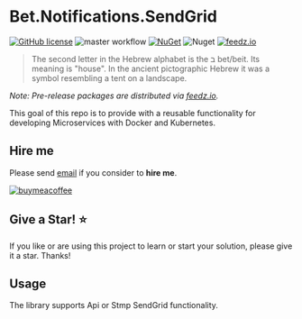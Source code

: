 # Bet.Notifications.SendGrid

[![GitHub license](https://img.shields.io/badge/license-MIT-blue.svg?style=flat-square)](https://raw.githubusercontent.com/kdcllc/Bet.Notifications.SendGrid/master/LICENSE)
![master workflow](https://github.com/kdcllc/Bet.Notifications/actions/workflows/master.yml/badge.svg)
[![NuGet](https://img.shields.io/nuget/v/Bet.Notifications.SendGrid.svg)](https://www.nuget.org/packages?q=Bet.Notifications.SendGrid)
![Nuget](https://img.shields.io/nuget/dt/Bet.Notifications.SendGrid)
[![feedz.io](https://img.shields.io/badge/endpoint.svg?url=https://f.feedz.io/kdcllc/bet-notifications/shield/Bet.Notifications.SendGrid/latest)](https://f.feedz.io/kdcllc/bet-notifications/packages/Bet.Notifications.SendGrid/latest/download)

> The second letter in the Hebrew alphabet is the ב bet/beit. Its meaning is "house". In the ancient pictographic Hebrew it was a symbol resembling a tent on a landscape.

_Note: Pre-release packages are distributed via [feedz.io](https://f.feedz.io/kdcllc/bet-extensions/nuget/index.json)._

This goal of this repo is to provide with a reusable functionality for developing Microservices with Docker and Kubernetes.

## Hire me

Please send [email](mailto:kingdavidconsulting@gmail.com) if you consider to **hire me**.

[![buymeacoffee](https://www.buymeacoffee.com/assets/img/custom_images/orange_img.png)](https://www.buymeacoffee.com/vyve0og)

## Give a Star! :star:

If you like or are using this project to learn or start your solution, please give it a star. Thanks!

## Usage

The library supports Api or Stmp SendGrid functionality.
